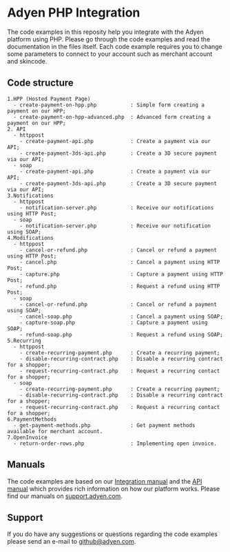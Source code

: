Adyen PHP Integration
==============
The code examples in this reposity help you integrate with the Adyen platform using PHP. Please go through the code examples 
and read the documentation in the files itself. Each code example requires you to change some parameters to connect to 
your account such as merchant account and skincode.    

## Code structure
```
1.HPP (Hosted Payment Page)
  - create-payment-on-hpp.php           : Simple form creating a payment on our HPP;
  - create-payment-on-hpp-advanced.php  : Advanced form creating a payment on our HPP;
2. API
  - httppost
  	- create-payment-api.php            : Create a payment via our API;
  	- create-payment-3ds-api.php        : Create a 3D secure payment via our API;
  - soap
  	- create-payment-api.php            : Create a payment via our API;
  	- create-payment-3ds-api.php        : Create a 3D secure payment via our API;
3.Notifications
  - httppost
    - notification-server.php           : Receive our notifications using HTTP Post;
  - soap
    - notification-server.php           : Receive our notification using SOAP;
4.Modifications  
  - httppost
    - cancel-or-refund.php              : Cancel or refund a payment using HTTP Post;
    - cancel.php                        : Cancel a payment using HTTP Post;
    - capture.php                       : Capture a payment using HTTP Post;
    - refund.php                        : Request a refund using HTTP Post;
  - soap
    - cancel-or-refund.php              : Cancel or refund a payment using SOAP;
    - cancel-soap.php                   : Cancel a payment using SOAP;
    - capture-soap.php                  : Capture a payment using SOAP;
    - refund-soap.php                   : Request a refund using SOAP;
5.Recurring
  - httppost
    - create-recurring-payment.php      : Create a recurring payment;
    - disable-recurring-contract.php    : Disable a recurring contract for a shopper;
    - request-recurring-contract.php    : Request a recurring contact for a shopper;
  - soap
    - create-recurring-payment.php      : Create a recurring payment;
    - disable-recurring-contract.php    : Disable a recurring contract for a shopper;
    - request-recurring-contract.php    : Request a recurring contact for a shopper;
6.PaymentMethods
  - get-payment-methods.php             : Get payment methods available for merchant account.
7.OpenInvoice
  - return-order-rows.php               : Implementing open invoice.
```
## Manuals
The code examples are based on our [Integration manual](https://support.adyen.com/index.php?/Knowledgebase/Article/GetAttachment/1301/1287312) and the [API manual](https://support.adyen.com/index.php?/Knowledgebase/Article/GetAttachment/2102/1543852) which provides rich information on how our platform works. Please find our manuals on [support.adyen.com](support.adyen.com). 

## Support
If you do have any suggestions or questions regarding the code examples please send an e-mail to github@adyen.com.
